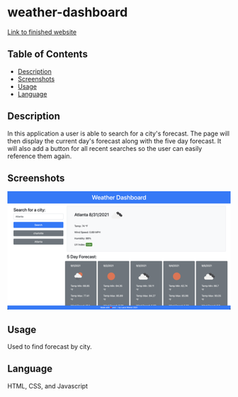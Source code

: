 # weather-dashboard

[Link to finished website](https://lweine01.github.io/weather-dashboard/)

## Table of Contents
- [Description](#Description)
- [Screenshots](#Screenshots)
- [Usage](#Usage)
- [Language](#language)


## Description
In this application a user is able to search for a city's forecast. The page will then display the current day's forecast along with the five day forecast. It will also add a button for all recent searches so the user can easily reference them again.

## Screenshots
![Weather Dashboard Home page screenshot](./assets/images/screenshot.png)


## Usage
Used to find forecast by city.

## Language
HTML, CSS, and Javascript